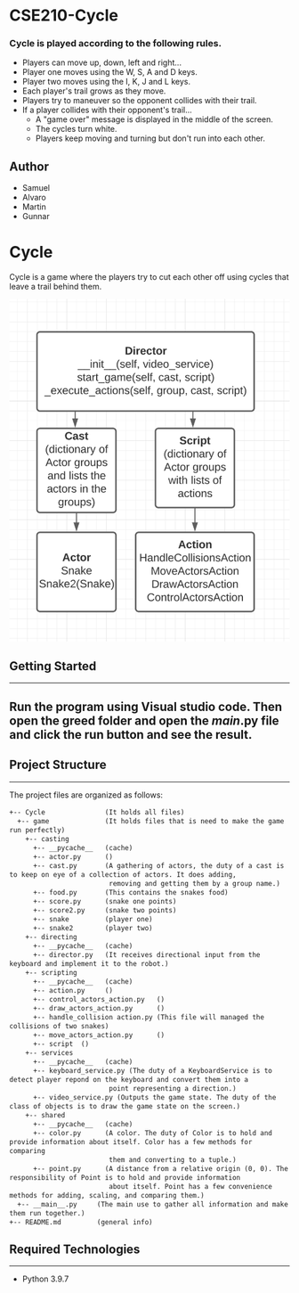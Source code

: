 # CSE210-Cycle

### Cycle is played according to the following rules.

- Players can move up, down, left and right...
- Player one moves using the W, S, A and D keys.
- Player two moves using the I, K, J and L keys.
- Each player's trail grows as they move.
- Players try to maneuver so the opponent collides with their trail.
- If a player collides with their opponent's trail...
    - A "game over" message is displayed in the middle of the screen.
    - The cycles turn white.
    - Players keep moving and turning but don't run into each other.

## Author
- Samuel
- Alvaro
- Martin
- Gunnar

# Cycle
Cycle is a game where the players try to cut each other off using cycles that leave a trail behind them.

![](https://github.com/Bambyboi/CSE210-Cycle/blob/main/Screen%20Shot%202022-03-03%20at%209.52.44%20AM.png)

## Getting Started

---

## Run the program using Visual studio code. Then open the greed folder and open the _main_.py file and click the run button and see the result.


## Project Structure

---

The project files are organized as follows:

```
+-- Cycle               (It holds all files)
  +-- game              (It holds files that is need to make the game run perfectly)
    +-- casting
      +-- __pycache__   (cache)
      +-- actor.py      ()
      +-- cast.py       (A gathering of actors, the duty of a cast is to keep on eye of a collection of actors. It does adding, 
                         removing and getting them by a group name.)
      +-- food.py       (This contains the snakes food)
      +-- score.py      (snake one points)
      +-- score2.py     (snake two points)
      +-- snake         (player one)
      +-- snake2        (player two)
    +-- directing
      +-- __pycache__   (cache)
      +-- director.py   (It receives directional input from the keyboard and implement it to the robot.)
    +-- scripting
      +-- __pycache__   (cache)
      +-- action.py     ()
      +-- control_actors_action.py   ()
      +-- draw_actors_action.py      ()
      +-- handle_collision action.py (This file will managed the collisions of two snakes)
      +-- move_actors_action.py      ()
      +-- script  ()
    +-- services
      +-- __pycache__   (cache)
      +-- keyboard_service.py (The duty of a KeyboardService is to detect player repond on the keyboard and convert them into a 
                         point representing a direction.)
      +-- video_service.py (Outputs the game state. The duty of the class of objects is to draw the game state on the screen.)
    +-- shared
      +-- __pycache__   (cache)
      +-- color.py      (A color. The duty of Color is to hold and provide information about itself. Color has a few methods for comparing 
                         them and converting to a tuple.)
      +-- point.py      (A distance from a relative origin (0, 0). The responsibility of Point is to hold and provide information 
                         about itself. Point has a few convenience methods for adding, scaling, and comparing them.)
  +-- __main__.py     (The main use to gather all information and make them run together.)
+-- README.md         (general info)
```

## Required Technologies

---

- Python 3.9.7
